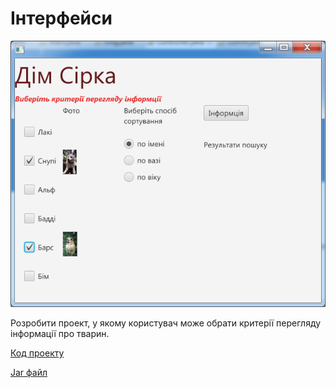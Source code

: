 # Інтерфейси

![Скріншот](/images/chapter12.png)

Розробити проект, у якому користувач може обрати критерії перегляду інформації про тварин.

[Код проекту](https://github.com/atmp-if/javafx/tree/project/Dog)

[Jar файл](https://github.com/atmp-if/javafx/releases/latest/download/Dog.jar)